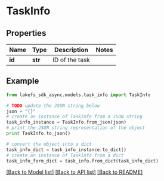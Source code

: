 # TaskInfo


## Properties

Name | Type | Description | Notes
------------ | ------------- | ------------- | -------------
**id** | **str** | ID of the task | 

## Example

```python
from lakefs_sdk_async.models.task_info import TaskInfo

# TODO update the JSON string below
json = "{}"
# create an instance of TaskInfo from a JSON string
task_info_instance = TaskInfo.from_json(json)
# print the JSON string representation of the object
print TaskInfo.to_json()

# convert the object into a dict
task_info_dict = task_info_instance.to_dict()
# create an instance of TaskInfo from a dict
task_info_form_dict = task_info.from_dict(task_info_dict)
```
[[Back to Model list]](../README.md#documentation-for-models) [[Back to API list]](../README.md#documentation-for-api-endpoints) [[Back to README]](../README.md)


